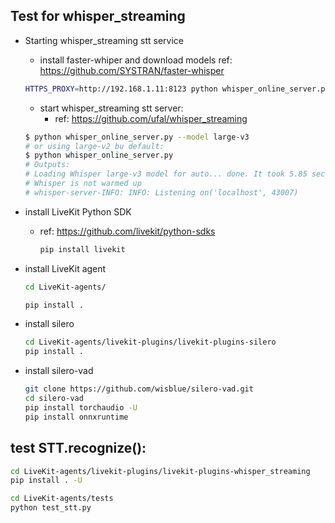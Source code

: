 ## Test for whisper_streaming
- Starting whisper_streaming stt service
    - install faster-whiper and download models
    ref: https://github.com/SYSTRAN/faster-whisper
    ```bash
    HTTPS_PROXY=http://192.168.1.11:8123 python whisper_online_server.py --model large-v2
    ```

    - start whisper_streaming stt server:
        - ref: https://github.com/ufal/whisper_streaming
    ```bash
    $ python whisper_online_server.py --model large-v3
    # or using large-v2 bu default:
    $ python whisper_online_server.py
    # Outputs:
    # Loading Whisper large-v3 model for auto... done. It took 5.85 seconds.
    # Whisper is not warmed up
    # whisper-server-INFO: INFO: Listening on('localhost', 43007)
    ```

- install LiveKit Python SDK
    - ref: https://github.com/livekit/python-sdks
        ```bash
        pip install livekit
        ```
    
- install LiveKit agent
    ```bash
    cd LiveKit-agents/

    pip install .
    ```

- install silero
    ```bash
    cd LiveKit-agents/livekit-plugins/livekit-plugins-silero
    pip install .
    ```

- install silero-vad
    ```bash
    git clone https://github.com/wisblue/silero-vad.git
    cd silero-vad
    pip install torchaudio -U
    pip install onnxruntime
    ```

## test STT.recognize():
```bash
cd LiveKit-agents/livekit-plugins/livekit-plugins-whisper_streaming
pip install . -U

cd LiveKit-agents/tests
python test_stt.py
```
